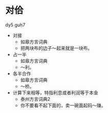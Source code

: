 # 对佮
dy5 guh7
+ 对接
  * 如皋方言词典
  - 把两块布的边子～起来就是一块布。
+ 占一半
  * 如皋方言词典
  - ～利。
+ 各半合作
  * 如皋方言词典
  - ～桥。
+ 计算下来相等，特指利息或者利润等于本金
  * 泰州方言词典2
  - 你不要看不起下面的，卖一碗面起码～赚。
